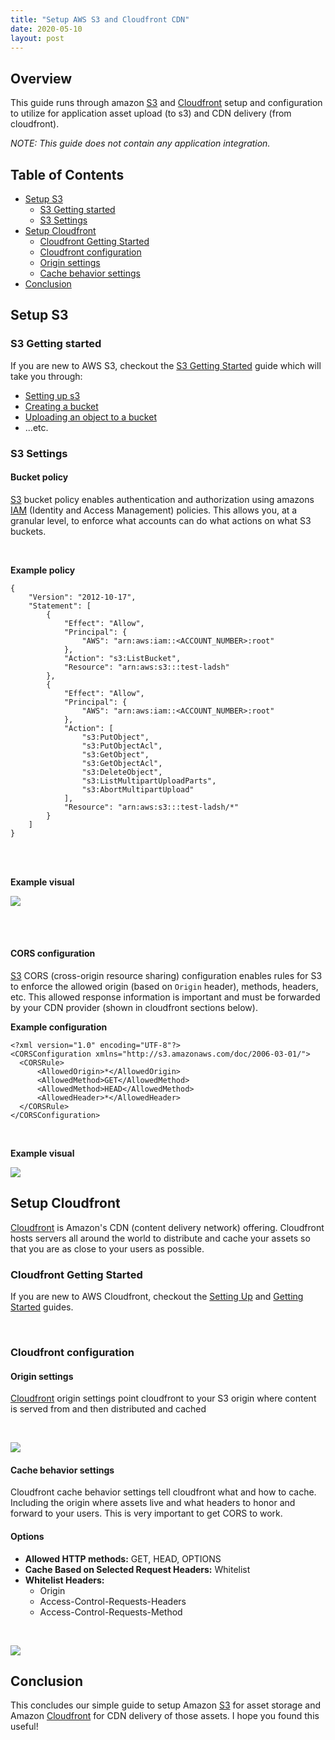 ```yaml
---
title: "Setup AWS S3 and Cloudfront CDN"
date: 2020-05-10
layout: post
---
```



## Overview

This guide runs through amazon [S3][] and [Cloudfront][] setup and configuration to utilize for application asset upload (to s3) and CDN delivery (from cloudfront).

_NOTE: This guide does not contain any application integration._


## Table of Contents

* [Setup S3](#setup-s3)
  * [S3 Getting started](#s3-getting-started)
  * [S3 Settings](#s3-settings)
* [Setup Cloudfront](#setup-cloudfront)
  * [Cloudfront Getting Started](#cloudfront-getting-started)
  * [Cloudfront configuration](#cloudfront-configuration)
  * [Origin settings](#origin-settings)
  * [Cache behavior settings](#cache-behavior-settings)
* [Conclusion](#conclusion)


## Setup S3

### S3 Getting started

If you are new to AWS S3, checkout the [S3 Getting Started](https://docs.aws.amazon.com/AmazonS3/latest/gsg/GetStartedWithS3.html) guide which will take you through:

* [Setting up s3](https://docs.aws.amazon.com/AmazonS3/latest/gsg/SigningUpforS3.html)
* [Creating a bucket](https://docs.aws.amazon.com/AmazonS3/latest/gsg/CreatingABucket.html)
* [Uploading an object to a bucket](https://docs.aws.amazon.com/AmazonS3/latest/gsg/PuttingAnObjectInABucket.html)
* ...etc.

### S3 Settings

#### Bucket policy

[S3][] bucket policy enables authentication and authorization using amazons [IAM][] (Identity and Access Management) policies. This allows you, at a granular level, to enforce what accounts can do what actions on what S3 buckets.

<br />

**Example policy**

```
{
    "Version": "2012-10-17",
    "Statement": [
        {
            "Effect": "Allow",
            "Principal": {
                "AWS": "arn:aws:iam::<ACCOUNT_NUMBER>:root"
            },
            "Action": "s3:ListBucket",
            "Resource": "arn:aws:s3:::test-ladsh"
        },
        {
            "Effect": "Allow",
            "Principal": {
                "AWS": "arn:aws:iam::<ACCOUNT_NUMBER>:root"
            },
            "Action": [
                "s3:PutObject",
                "s3:PutObjectAcl",
                "s3:GetObject",
                "s3:GetObjectAcl",
                "s3:DeleteObject",
                "s3:ListMultipartUploadParts",
                "s3:AbortMultipartUpload"
            ],
            "Resource": "arn:aws:s3:::test-ladsh/*"
        }
    ]
}
```

<br />
<br />

**Example visual**

![](../../static/s3-settings-bucket-policy.png)

<br />
<br />

#### CORS configuration
[S3][] CORS (cross-origin resource sharing) configuration enables rules for S3 to enforce the allowed origin (based on `Origin` header), methods, headers, etc. This allowed response information is important and must be forwarded by your CDN provider (shown in cloudfront sections below).

**Example configuration**

```
<?xml version="1.0" encoding="UTF-8"?>
<CORSConfiguration xmlns="http://s3.amazonaws.com/doc/2006-03-01/">
  <CORSRule>
      <AllowedOrigin>*</AllowedOrigin>
      <AllowedMethod>GET</AllowedMethod>
      <AllowedMethod>HEAD</AllowedMethod>
      <AllowedHeader>*</AllowedHeader>
  </CORSRule>
</CORSConfiguration>
```

<br />

**Example visual**

![](../../static/s3-settings-bucket-policy.png)


## Setup Cloudfront

[Cloudfront][] is Amazon's CDN (content delivery network) offering. Cloudfront hosts servers all around the world to distribute and cache your assets so that you are as close to your users as possible.

### Cloudfront Getting Started

If you are new to AWS Cloudfront, checkout the [Setting Up](https://docs.aws.amazon.com/AmazonCloudFront/latest/DeveloperGuide/setting-up-cloudfront.html) and [Getting Started](https://docs.aws.amazon.com/AmazonCloudFront/latest/DeveloperGuide/GettingStarted.html) guides.

<br />

### Cloudfront configuration

#### Origin settings

[Cloudfront][] origin settings point cloudfront to your S3 origin where content is served from and then distributed and cached

<br />

![](../../static/cloudfront-origin-settings.png)

#### Cache behavior settings

Cloudfront cache behavior settings tell cloudfront what and how to cache. Including the origin where assets live and what headers to honor and forward to your users. This is very important to get CORS to work.

#### Options

* **Allowed HTTP methods:** GET, HEAD, OPTIONS
* **Cache Based on Selected Request Headers:** Whitelist
* **Whitelist Headers:**
  * Origin
  * Access-Control-Requests-Headers
  * Access-Control-Requests-Method

<br />

![](../../static/cloudfront-cache-behavior-settings.png)


## Conclusion

This concludes our simple guide to setup Amazon [S3][] for asset storage and Amazon [Cloudfront][] for CDN delivery of those assets. I hope you found this useful!

[Cloudfront]: https://aws.amazon.com/cloudfront
[IAM]: https://aws.amazon.com/iam/
[S3]: https://aws.amazon.com/s3/
